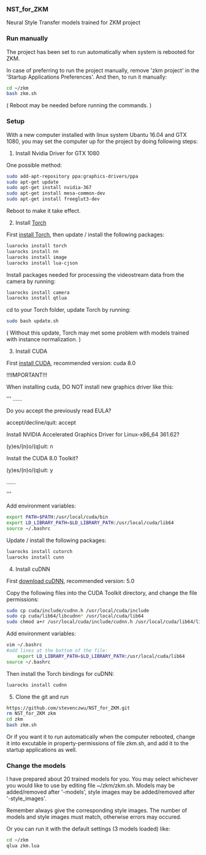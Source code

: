 ### NST_for_ZKM
Neural Style Transfer models trained for ZKM project


### Run manually
The project has been set to run automatically when system is rebooted for ZKM. 

In case of preferring to run the project manually, remove 'zkm project' in the 'Startup Applications Preferences'. And then, to run it manually:
```bash
cd ~/zkm
bash zkm.sh
```
( Reboot may be needed before running the commands. )


### Setup
With a new computer installed with linux system Ubantu 16.04 and GTX 1080, you may set the computer up for the project by doing following steps:

1) Install Nvidia Driver for GTX 1080

One possible method:
```bash
sudo add-apt-repository ppa:graphics-drivers/ppa
sudo apt-get update
sudo apt-get install nvidia-367
sudo apt-get install mesa-common-dev
sudo apt-get install freeglut3-dev
```
Reboot to make it take effect.

2) Install [Torch](http://torch.ch/)

First [install Torch](http://torch.ch/docs/getting-started.html#installing-torch), then
update / install the following packages:
```bash
luarocks install torch
luarocks install nn
luarocks install image
luarocks install lua-cjson
```

Install packages needed for processing the videostream data from the camera by running:
```bash
luarocks install camera
luarocks install qtlua
```

cd to your Torch folder, update Torch by running:
```bash
sudo bash update.sh
```
( Without this update, Torch may met some problem with models trained with instance normalization. )

3) Install CUDA

First [install CUDA](https://developer.nvidia.com/cuda-downloads), recommended version: cuda 8.0

!!!IMPORTANT!!!

When installing cuda, DO NOT install new graphics driver like this:

'''
......

Do you accept the previously read EULA?

accept/decline/quit: accept

Install NVIDIA Accelerated Graphics Driver for Linux-x86_64 361.62?

(y)es/(n)o/(q)uit: n

Install the CUDA 8.0 Toolkit?

(y)es/(n)o/(q)uit: y

......

'''

Add environment variables:
```bash
export PATH=$PATH:/usr/local/cuda/bin
export LD_LIBRARY_PATH=$LD_LIBRARY_PATH:/usr/local/cuda/lib64
source ~/.bashrc
```

Update / install the following packages:
```bash
luarocks install cutorch
luarocks install cunn
```

4) Install cuDNN

First [download cuDNN](https://developer.nvidia.com/cudnn), recommended version: 5.0

Copy the following files into the CUDA Toolkit directory, and change the file permissions:
```bash
sudo cp cuda/include/cudnn.h /usr/local/cuda/include
sudo cp cuda/lib64/libcudnn* /usr/local/cuda/lib64
sudo chmod a+r /usr/local/cuda/include/cudnn.h /usr/local/cuda/lib64/libcudnn*
```

Add environment variables:
```bash
vim ~/.bashrc
#add lines at the bottom of the file:
    export LD_LIBRARY_PATH=$LD_LIBRARY_PATH:/usr/local/cuda/lib64
source ~/.bashrc
```

Then install the Torch bindings for cuDNN:
```bash
luarocks install cudnn
```

5) Clone the git and run

```bash
https://github.com/stevenczwu/NST_for_ZKM.git
rm NST_for_ZKM zkm
cd zkm
bash zkm.sh
```

Or if you want it to run automatically when the computer rebooted, change it into excutable in property-permissions of file zkm.sh, and add it to the startup applications as well.

### Change the models
I have prepared about 20 trained models for you. You may select whichever you would like to use by editing file ~/zkm/zkm.sh. Models may be added/removed after '-models', style images may be added/removed after '-style_images'.

Remember always give the corresponding style images. The number of models and style images must match, otherwise errors may occured.

Or you can run it with the default settings (3 models loaded) like:
```bash
cd ~/zkm
qlua zkm.lua
```

